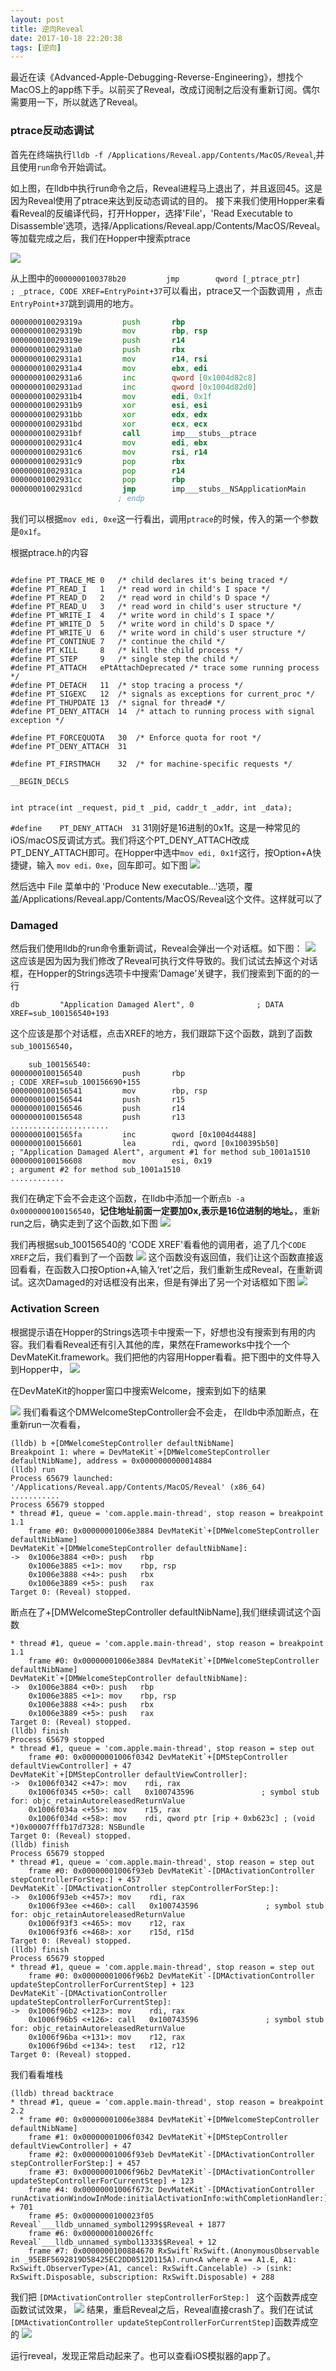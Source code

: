 ```yaml
---
layout: post
title: 逆向Reveal
date: 2017-10-18 22:20:38
tags: [逆向]
---
```



最近在读《Advanced-Apple-Debugging-Reverse-Engineering》，想找个MacOS上的app练下手。以前买了Reveal，改成订阅制之后没有重新订阅。偶尔需要用一下，所以就选了Reveal。

### ptrace反动态调试
首先在终端执行`lldb -f /Applications/Reveal.app/Contents/MacOS/Reveal`,并且使用`run`命令开始调试。


如上图，在lldb中执行run命令之后，Reveal进程马上退出了，并且返回45。这是因为Reveal使用了ptrace来达到反动态调试的目的。
    接下来我们使用Hopper来看看Reveal的反编译代码，打开Hopper，选择'File'，'Read Executable to Disassemble'选项，选择/Applications/Reveal.app/Contents/MacOS/Reveal。等加载完成之后，我们在Hopper中搜索ptrace

![](http://onkcruzxc.bkt.clouddn.com/15083374751605.jpg)

从上图中的`0000000100378b20         jmp        qword [_ptrace_ptr]                         ; _ptrace, CODE XREF=EntryPoint+37`可以看出，ptrace又一个函数调用 ，点击`EntryPoint+37`跳到调用的地方。



``` asm
000000010029319a         push       rbp
000000010029319b         mov        rbp, rsp
000000010029319e         push       r14
00000001002931a0         push       rbx
00000001002931a1         mov        r14, rsi
00000001002931a4         mov        ebx, edi
00000001002931a6         inc        qword [0x1004d82c8]
00000001002931ad         inc        qword [0x1004d82d0]
00000001002931b4         mov        edi, 0x1f                                    ; argument "request" for method imp___stubs__ptrace
00000001002931b9         xor        esi, esi                                    ; argument "pid" for method imp___stubs__ptrace
00000001002931bb         xor        edx, edx                                    ; argument "addr" for method imp___stubs__ptrace
00000001002931bd         xor        ecx, ecx                                    ; argument "data" for method imp___stubs__ptrace
00000001002931bf         call       imp___stubs__ptrace
00000001002931c4         mov        edi, ebx                                    ; argument "argc" for method imp___stubs__NSApplicationMain
00000001002931c6         mov        rsi, r14                                    ; argument "argv" for method imp___stubs__NSApplicationMain
00000001002931c9         pop        rbx
00000001002931ca         pop        r14
00000001002931cc         pop        rbp
00000001002931cd         jmp        imp___stubs__NSApplicationMain
                        ; endp
```

我们可以根据`mov edi, 0xe`这一行看出，调用`ptrace`的时候，传入的第一个参数是`0x1f`。

根据ptrace.h的内容

```

#define	PT_TRACE_ME	0	/* child declares it's being traced */
#define	PT_READ_I	1	/* read word in child's I space */
#define	PT_READ_D	2	/* read word in child's D space */
#define	PT_READ_U	3	/* read word in child's user structure */
#define	PT_WRITE_I	4	/* write word in child's I space */
#define	PT_WRITE_D	5	/* write word in child's D space */
#define	PT_WRITE_U	6	/* write word in child's user structure */
#define	PT_CONTINUE	7	/* continue the child */
#define	PT_KILL		8	/* kill the child process */
#define	PT_STEP		9	/* single step the child */
#define	PT_ATTACH	ePtAttachDeprecated	/* trace some running process */
#define	PT_DETACH	11	/* stop tracing a process */
#define	PT_SIGEXC	12	/* signals as exceptions for current_proc */
#define PT_THUPDATE	13	/* signal for thread# */
#define PT_DENY_ATTACH	14	/* attach to running process with signal exception */

#define	PT_FORCEQUOTA	30	/* Enforce quota for root */
#define	PT_DENY_ATTACH	31

#define	PT_FIRSTMACH	32	/* for machine-specific requests */

__BEGIN_DECLS


int	ptrace(int _request, pid_t _pid, caddr_t _addr, int _data);
```

`#define	PT_DENY_ATTACH	31` 31刚好是16进制的0x1f。这是一种常见的iOS/macOS反调试方式。我们将这个PT_DENY_ATTACH改成PT_DENY_ATTACH即可。在Hopper中选中`mov edi, 0x1f`这行，按Option+A快捷键，输入 `mov edi，0xe`，回车即可。如下图
![](http://onkcruzxc.bkt.clouddn.com/15083387215674.jpg)

然后选中 File 菜单中的 'Produce New executable...'选项，覆盖/Applications/Reveal.app/Contents/MacOS/Reveal这个文件。这样就可以了

### Damaged

然后我们使用lldb的run命令重新调试，Reveal会弹出一个对话框。如下图：
![](http://onkcruzxc.bkt.clouddn.com/15083390547698.jpg)
这应该是因为因为我们修改了Reveal可执行文件导致的。我们试试去掉这个对话框，在Hopper的Strings选项卡中搜索‘Damage’关键字，我们搜索到下面的的一行
```
db         "Application Damaged Alert", 0              ; DATA XREF=sub_100156540+193
```
这个应该是那个对话框，点击XREF的地方，我们跟踪下这个函数，跳到了函数`sub_100156540`，


```
    sub_100156540:
0000000100156540         push       rbp                                         ; CODE XREF=sub_100156690+155
0000000100156541         mov        rbp, rsp
0000000100156544         push       r15
0000000100156546         push       r14
0000000100156548         push       r13
......................
00000001001565fa         inc        qword [0x1004d4488]
0000000100156601         lea        rdi, qword [0x100395b50]                    ; "Application Damaged Alert", argument #1 for method sub_1001a1510
0000000100156608         mov        esi, 0x19                                   ; argument #2 for method sub_1001a1510
............
```

我们在确定下会不会走这个函数，在lldb中添加一个断点`b -a 0x0000000100156540`，**记住地址前面一定要加0x,表示是16位进制的地址。**，重新run之后，确实走到了这个函数,如下图
![](http://onkcruzxc.bkt.clouddn.com/15083396726347.jpg)

我们再根据sub_100156540的 'CODE XREF'看看他的调用者，追了几个`CODE XREF`之后，我们看到了一个函数
![](http://onkcruzxc.bkt.clouddn.com/15083398659619.jpg)
这个函数没有返回值，我们让这个函数直接返回看看，在函数入口按Option+A,输入‘ret’之后，我们重新生成Reveal，在重新调试。这次Damaged的对话框没有出来，但是有弹出了另一个对话框如下图
![](http://onkcruzxc.bkt.clouddn.com/15083400433919.jpg)

### Activation Screen
根据提示语在Hopper的Strings选项卡中搜索一下，好想也没有搜索到有用的内容。我们看看Reveal还有引入其他的库，果然在Frameworks中找个一个DevMateKit.framework。我们把他的内容用Hopper看看。把下图中的文件导入到Hopper中，
![](http://onkcruzxc.bkt.clouddn.com/15083403696454.jpg)

在DevMateKit的hopper窗口中搜索Welcome，搜索到如下的结果

![](http://onkcruzxc.bkt.clouddn.com/15083405954930.jpg)
我们看看这个DMWelcomeStepController会不会走，
在lldb中添加断点，在重新run一次看看，


```
(lldb) b +[DMWelcomeStepController defaultNibName]
Breakpoint 1: where = DevMateKit`+[DMWelcomeStepController defaultNibName], address = 0x0000000000014884
(lldb) run
Process 65679 launched: '/Applications/Reveal.app/Contents/MacOS/Reveal' (x86_64)
...........
Process 65679 stopped
* thread #1, queue = 'com.apple.main-thread', stop reason = breakpoint 1.1
    frame #0: 0x00000001006e3884 DevMateKit`+[DMWelcomeStepController defaultNibName]
DevMateKit`+[DMWelcomeStepController defaultNibName]:
->  0x1006e3884 <+0>: push   rbp
    0x1006e3885 <+1>: mov    rbp, rsp
    0x1006e3888 <+4>: push   rbx
    0x1006e3889 <+5>: push   rax
Target 0: (Reveal) stopped.
```

断点在了+[DMWelcomeStepController defaultNibName],我们继续调试这个函数


``` shell
* thread #1, queue = 'com.apple.main-thread', stop reason = breakpoint 1.1
    frame #0: 0x00000001006e3884 DevMateKit`+[DMWelcomeStepController defaultNibName]
DevMateKit`+[DMWelcomeStepController defaultNibName]:
->  0x1006e3884 <+0>: push   rbp
    0x1006e3885 <+1>: mov    rbp, rsp
    0x1006e3888 <+4>: push   rbx
    0x1006e3889 <+5>: push   rax
Target 0: (Reveal) stopped.
(lldb) finish
Process 65679 stopped
* thread #1, queue = 'com.apple.main-thread', stop reason = step out
    frame #0: 0x00000001006f0342 DevMateKit`+[DMStepController defaultViewController] + 47
DevMateKit`+[DMStepController defaultViewController]:
->  0x1006f0342 <+47>: mov    rdi, rax
    0x1006f0345 <+50>: call   0x100743596               ; symbol stub for: objc_retainAutoreleasedReturnValue
    0x1006f034a <+55>: mov    r15, rax
    0x1006f034d <+58>: mov    rdi, qword ptr [rip + 0xb623c] ; (void *)0x00007fffb17d7328: NSBundle
Target 0: (Reveal) stopped.
(lldb) finish
Process 65679 stopped
* thread #1, queue = 'com.apple.main-thread', stop reason = step out
    frame #0: 0x00000001006f93eb DevMateKit`-[DMActivationController stepControllerForStep:] + 457
DevMateKit`-[DMActivationController stepControllerForStep:]:
->  0x1006f93eb <+457>: mov    rdi, rax
    0x1006f93ee <+460>: call   0x100743596               ; symbol stub for: objc_retainAutoreleasedReturnValue
    0x1006f93f3 <+465>: mov    r12, rax
    0x1006f93f6 <+468>: xor    r15d, r15d
Target 0: (Reveal) stopped.
(lldb) finish
Process 65679 stopped
* thread #1, queue = 'com.apple.main-thread', stop reason = step out
    frame #0: 0x00000001006f96b2 DevMateKit`-[DMActivationController updateStepControllerForCurrentStep] + 123
DevMateKit`-[DMActivationController updateStepControllerForCurrentStep]:
->  0x1006f96b2 <+123>: mov    rdi, rax
    0x1006f96b5 <+126>: call   0x100743596               ; symbol stub for: objc_retainAutoreleasedReturnValue
    0x1006f96ba <+131>: mov    r12, rax
    0x1006f96bd <+134>: test   r12, r12
Target 0: (Reveal) stopped.
```

我们看看堆栈

```
(lldb) thread backtrace
* thread #1, queue = 'com.apple.main-thread', stop reason = breakpoint 2.2
  * frame #0: 0x00000001006e3884 DevMateKit`+[DMWelcomeStepController defaultNibName]
    frame #1: 0x00000001006f0342 DevMateKit`+[DMStepController defaultViewController] + 47
    frame #2: 0x00000001006f93eb DevMateKit`-[DMActivationController stepControllerForStep:] + 457
    frame #3: 0x00000001006f96b2 DevMateKit`-[DMActivationController updateStepControllerForCurrentStep] + 123
    frame #4: 0x00000001006f673c DevMateKit`-[DMActivationController runActivationWindowInMode:initialActivationInfo:withCompletionHandler:] + 701
    frame #5: 0x0000000100023f05 Reveal`___lldb_unnamed_symbol1299$$Reveal + 1877
    frame #6: 0x0000000100026ffc Reveal`___lldb_unnamed_symbol1333$$Reveal + 12
    frame #7: 0x0000000100884670 RxSwift`RxSwift.(AnonymousObservable in _95EBF5692819D58425EC2DD0512D115A).run<A where A == A1.E, A1: RxSwift.ObserverType>(A1, cancel: RxSwift.Cancelable) -> (sink: RxSwift.Disposable, subscription: RxSwift.Disposable) + 288
```

我们把 `[DMActivationController stepControllerForStep:] `  这个函数弄成空函数试试效果，
![](http://onkcruzxc.bkt.clouddn.com/15083419194531.jpg)
结果，重启Reveal之后，Reveal直接crash了。我们在试试`[DMActivationController updateStepControllerForCurrentStep]`函数弄成空的
![](http://onkcruzxc.bkt.clouddn.com/15083420371862.jpg)

运行reveal，发现正常启动起来了。也可以查看iOS模拟器的app了。

